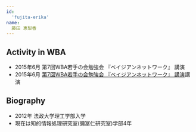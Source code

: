 ```yaml
---
id:
  'fujita-erika'
name:
  藤田 恵梨香
---
```






## Activity in WBA
- 2015年6月 第7回WBA若手の会勉強会 『ベイジアンネットワーク』 講演
- 2015年6月 [第7回WBA若手の会勉強会 『ベイジアンネットワーク』 講演](http://wbawakate.jp/posts/events/7th/)講演

## Biography
- 2012年 法政大学理工学部入学
- 現在は知的情報処理研究室(彌冨仁研究室)学部4年
